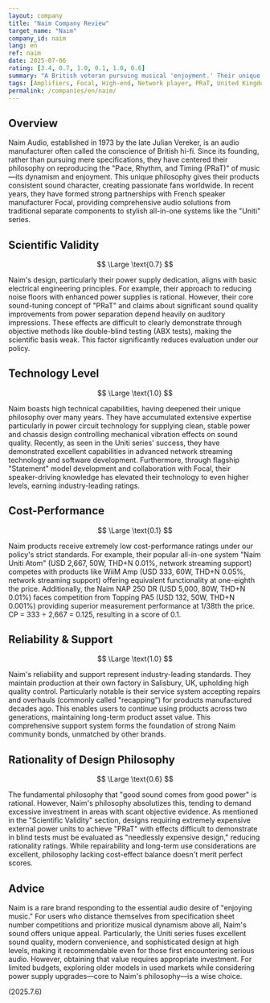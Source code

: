 ```yaml
---
layout: company
title: "Naim Company Review"
target_name: "Naim"
company_id: naim
lang: en
ref: naim
date: 2025-07-06
rating: [3.4, 0.7, 1.0, 0.1, 1.0, 0.6]
summary: "A British veteran pursuing musical 'enjoyment.' Their unique PRaT philosophy lacks scientific basis but attracts passionate fans with dynamism-focused sound. While their power supply dedication and long-term support are unparalleled, finding objective value matching high prices proves difficult."
tags: [Amplifiers, Focal, High-end, Network player, PRaT, United Kingdom, Uniti]
permalink: /companies/en/naim/
---
```

## Overview

Naim Audio, established in 1973 by the late Julian Vereker, is an audio manufacturer often called the conscience of British hi-fi. Since its founding, rather than pursuing mere specifications, they have centered their philosophy on reproducing the "Pace, Rhythm, and Timing (PRaT)" of music—its dynamism and enjoyment. This unique philosophy gives their products consistent sound character, creating passionate fans worldwide. In recent years, they have formed strong partnerships with French speaker manufacturer Focal, providing comprehensive audio solutions from traditional separate components to stylish all-in-one systems like the "Uniti" series.

## Scientific Validity

$$ \Large \text{0.7} $$

Naim's design, particularly their power supply dedication, aligns with basic electrical engineering principles. For example, their approach to reducing noise floors with enhanced power supplies is rational. However, their core sound-tuning concept of "PRaT" and claims about significant sound quality improvements from power separation depend heavily on auditory impressions. These effects are difficult to clearly demonstrate through objective methods like double-blind testing (ABX tests), making the scientific basis weak. This factor significantly reduces evaluation under our policy.

## Technology Level

$$ \Large \text{1.0} $$

Naim boasts high technical capabilities, having deepened their unique philosophy over many years. They have accumulated extensive expertise particularly in power circuit technology for supplying clean, stable power and chassis design controlling mechanical vibration effects on sound quality. Recently, as seen in the Uniti series' success, they have demonstrated excellent capabilities in advanced network streaming technology and software development. Furthermore, through flagship "Statement" model development and collaboration with Focal, their speaker-driving knowledge has elevated their technology to even higher levels, earning industry-leading ratings.

## Cost-Performance

$$ \Large \text{0.1} $$

Naim products receive extremely low cost-performance ratings under our policy's strict standards. For example, their popular all-in-one system "Naim Uniti Atom" (USD 2,667, 50W, THD+N 0.01%, network streaming support) competes with products like WiiM Amp (USD 333, 60W, THD+N 0.05%, network streaming support) offering equivalent functionality at one-eighth the price. Additionally, the Naim NAP 250 DR (USD 5,000, 80W, THD+N 0.01%) faces competition from Topping PA5 (USD 132, 50W, THD+N 0.001%) providing superior measurement performance at 1/38th the price. CP = 333 ÷ 2,667 = 0.125, resulting in a score of 0.1.

## Reliability & Support

$$ \Large \text{1.0} $$

Naim's reliability and support represent industry-leading standards. They maintain production at their own factory in Salisbury, UK, upholding high quality control. Particularly notable is their service system accepting repairs and overhauls (commonly called "recapping") for products manufactured decades ago. This enables users to continue using products across two generations, maintaining long-term product asset value. This comprehensive support system forms the foundation of strong Naim community bonds, unmatched by other brands.

## Rationality of Design Philosophy

$$ \Large \text{0.6} $$

The fundamental philosophy that "good sound comes from good power" is rational. However, Naim's philosophy absolutizes this, tending to demand excessive investment in areas with scant objective evidence. As mentioned in the "Scientific Validity" section, designs requiring extremely expensive external power units to achieve "PRaT" with effects difficult to demonstrate in blind tests must be evaluated as "needlessly expensive design," reducing rationality ratings. While repairability and long-term use considerations are excellent, philosophy lacking cost-effect balance doesn't merit perfect scores.

## Advice

Naim is a rare brand responding to the essential audio desire of "enjoying music." For users who distance themselves from specification sheet number competitions and prioritize musical dynamism above all, Naim's sound offers unique appeal. Particularly, the Uniti series fuses excellent sound quality, modern convenience, and sophisticated design at high levels, making it recommendable even for those first encountering serious audio. However, obtaining that value requires appropriate investment. For limited budgets, exploring older models in used markets while considering power supply upgrades—core to Naim's philosophy—is a wise choice.

(2025.7.6)